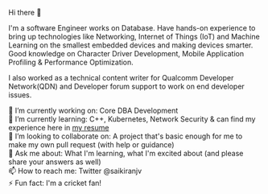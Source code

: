 Hi there 👋

I'm a software Engineer works on Database. Have hands-on experience to bring up technologies like Networking, Internet of Things (IoT) and Machine Learning on the smallest embedded devices and making devices smarter. Good knowledge on Character Driver Development, Mobile Application Profiling & Performance Optimization. 

I also worked as a technical content writer for Qualcomm Developer Network(QDN) and Developer forum support to work on end developer issues.

🔭 I’m currently working on: Core DBA Development
<br>
🌱 I’m currently learning:  C++, Kubernetes, Network Security & can find my experience here in [my resume](https://kiranjv888.github.io/resume/)
<br>
👯 I’m looking to collaborate on: A project that's basic enough for me to make my own pull request (with help or guidance)
<br>
💬 Ask me about: What I'm learning, what I'm excited about (and please share your answers as well)
<br>
📫 How to reach me: Twitter @saikiranjv 
<br>
⚡ Fun fact: I'm a cricket fan!
